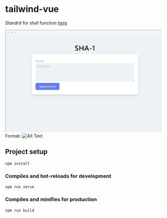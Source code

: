 # tailwind-vue

Standrd for sha1 function [here](https://tools.ietf.org/html/rfc3174#section-5)

![GitHub Logo](/src/assets/images/example1.png)
Format: ![Alt Text](url)

## Project setup

```
npm install
```

### Compiles and hot-reloads for development

```
npm run serve
```

### Compiles and minifies for production

```
npm run build
```
